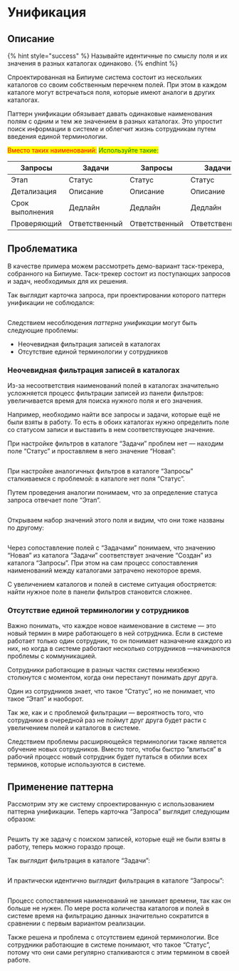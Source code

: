# Унификация

## Описание

{% hint style="success" %}
Называйте идентичные по смыслу поля и их значения в разных каталогах одинаково.
{% endhint %}

Спроектированная на Бипиуме система состоит из нескольких каталогов со своим собственным перечнем полей. При этом в каждом каталоге могут встречаться поля, которые имеют аналоги в других каталогах.

Паттерн унификации обязывает давать одинаковые наименования полям с одним и тем же значением в разных каталогах. Это упростит поиск информации в системе и облегчит жизнь сотрудникам путем введения единой терминологии.

<mark style="color:red;">Вместо таких наименований:</mark>                                          <mark style="color:green;">Используйте такие:</mark>

| Запросы         | Задачи        | Запросы       | Задачи        |
| --------------- | ------------- | ------------- | ------------- |
| Этап            | Статус        | Статус        | Статус        |
| Детализация     | Описание      | Описание      | Описание      |
| Срок выполнения | Дедлайн       | Дедлайн       | Дедлайн       |
| Проверяющий     | Ответственный | Ответственный | Ответственный |



## Проблематика

В качестве примера можем рассмотреть демо-вариант таск-трекера, собранного на Бипиуме. Таск-трекер состоит из поступающих запросов и задач, необходимых для их решения.

Так выглядит карточка запроса, при проектировании которого паттерн унификации не соблюдался:

<figure><img src="../../.gitbook/assets/1 (12).png" alt=""><figcaption></figcaption></figure>

Следствием несоблюдения _паттерна унификации_ могут быть следующие проблемы:

* Неочевидная фильтрация записей в каталогах
* Отсутствие единой терминологии у сотрудников

### Неочевидная фильтрация записей в каталогах

Из-за несоответствия наименований полей в каталогах значительно усложняется процесс фильтрации записей из панели фильтров: увеличивается время для поиска нужного поля и его значения.

Например, необходимо найти все запросы и задачи, которые ещё не были взяты в работу. То есть в обоих каталогах нужно определить поле со статусом записи и выставить в нем соответствующее значение.

При настройке фильтров в каталоге “Задачи” проблем нет — находим поле “Статус” и проставляем в него значение “Новая”:

<figure><img src="../../.gitbook/assets/2 (11).png" alt=""><figcaption></figcaption></figure>

При настройке аналогичных фильтров в каталоге “Запросы” сталкиваемся с проблемой: в каталоге нет поля “Статус”.

Путем проведения аналогии понимаем, что за определение статуса запроса отвечает поле “Этап”.

<figure><img src="../../.gitbook/assets/3 (11).png" alt=""><figcaption></figcaption></figure>

Открываем набор значений этого поля и видим, что они тоже названы по другому:

<figure><img src="../../.gitbook/assets/4 (9).png" alt=""><figcaption></figcaption></figure>

Через сопоставление полей с “Задачами” понимаем, что значению “Новая” из каталога “Задачи” соответствует значение “Создан” из каталога “Запросы”. При этом на сам процесс сопоставления наименований между каталогами затрачено некоторое время.

С увеличением каталогов и полей в системе ситуация обостряется: найти нужное поле в панели фильтров становится сложнее.

### Отсутствие единой терминологии у сотрудников

Важно понимать, что каждое новое наименование в системе — это новый термин в мире работающего в ней сотрудника. Если в системе работает только один сотрудник, то он понимает назначение каждого из них, но когда в системе работают несколько сотрудников —начинаются проблемы с коммуникацией.

Сотрудники работающие в разных частях системы неизбежно столкнутся с моментом, когда они перестанут понимать друг друга.

Один из сотрудников знает, что такое “Статус”, но не понимает, что такое “Этап” и наоборот.

Так же, как и с проблемой фильтрации — вероятность того, что сотрудники в очередной раз не поймут друг друга будет расти с увеличением полей и каталогов в системе.

Следствием проблемы расширяющейся терминологии также является обучение новых сотрудников. Вместо того, чтобы быстро “влиться” в рабочий процесс новый сотрудник будет путаться в обилии всех терминов, которые используются в системе.

## Применение паттерна

Рассмотрим эту же систему спроектированную с использованием паттерна унификации. Теперь карточка “Запроса” выглядит следующим образом:

<figure><img src="../../.gitbook/assets/5 (10).png" alt=""><figcaption></figcaption></figure>

Решить ту же задачу с поиском записей, которые ещё не были взяты в работу, теперь можно гораздо проще.

Так выглядит фильтрация в каталоге “Задачи”:

<figure><img src="../../.gitbook/assets/6 (10).png" alt=""><figcaption></figcaption></figure>

И практически идентично выглядит фильтрация в каталоге “Запросы”:

<figure><img src="../../.gitbook/assets/7 (12).png" alt=""><figcaption></figcaption></figure>

Процесс сопоставления наименований не занимает времени, так как он больше не нужен. По мере роста количества каталогов и полей в системе время на фильтрацию данных значительно сократится в сравнении с первым вариантом реализации.

Также решена и проблема с отсутствием единой терминологии. Все сотрудники работающие в системе понимают, что такое “Статус”, потому что они сами регулярно сталкиваются с этим термином в своей работе.

